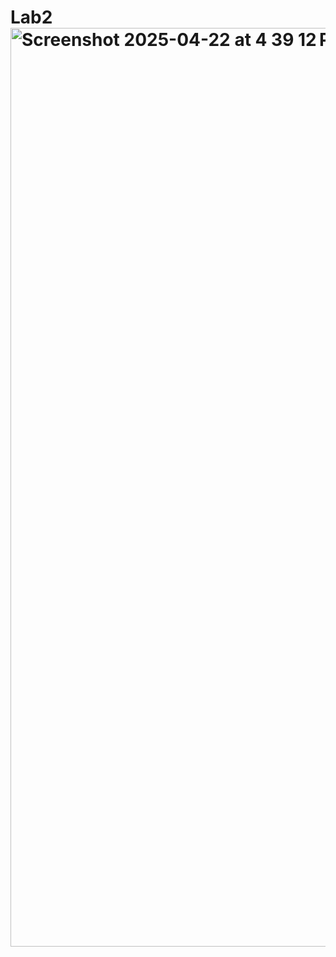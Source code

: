 # Lab2<img width="1470" alt="Screenshot 2025-04-22 at 4 39 12 PM" src="https://github.com/user-attachments/assets/f75b9264-09bb-4836-8708-c9fd1f4ce9a2" />
